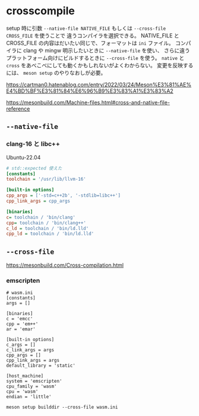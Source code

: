 # crosscompile

setup 時に引数 `--native-file NATIVE_FILE` もしくは `--cross-file CROSS_FILE` を使うことで
違うコンパイラを選択できる。
NATIVE_FILE と CROSS_FILE の内容はだいたい同じで、フォーマットは `ini` ファイル。
コンパイラに clang や mingw 明示したいときに `--native-file` を使い、
さらに違うプラットフォーム向けにビルドするときに `--cross-file` を使う。
`native` と　`cross` をあべこべにしても動くかもしれないがよくわからない。 
変更を反映するには、 `meson setup` のやりなおしが必要。

https://cartman0.hatenablog.com/entry/2022/03/24/Meson%E3%81%AE%E4%BD%BF%E3%81%84%E6%96%B9%E3%83%A1%E3%83%A2

https://mesonbuild.com/Machine-files.html#cross-and-native-file-reference

## `--native-file`

### clang-16 と libc++

Ubuntu-22.04

```ini
# std::expected 使えた
[constants]
toolchain = '/usr/lib/llvm-16'

[built-in options]
cpp_args = ['-std=c++2b', '-stdlib=libc++']
cpp_link_args = cpp_args

[binaries]
c= toolchain / 'bin/clang'
cpp= toolchain / 'bin/clang++'
c_ld = toolchain / 'bin/ld.lld'
cpp_ld = toolchain / 'bin/ld.lld'
```

## `--cross-file`

https://mesonbuild.com/Cross-compilation.html

### emscripten

```
# wasm.ini
[constants]
args = []

[binaries]
c = 'emcc'
cpp = 'em++'
ar = 'emar'

[built-in options]
c_args = []
c_link_args = args
cpp_args = []
cpp_link_args = args
default_library = 'static'

[host_machine]
system = 'emscripten'
cpu_family = 'wasm'
cpu = 'wasm'
endian = 'little'
```

```
meson setup builddir --cross-file wasm.ini
```


